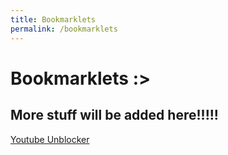 ```yaml
---
title: Bookmarklets
permalink: /bookmarklets
---
```

<!DOCTYPE html>
<html>
<body>
<h1>Bookmarklets :></h1>
<h2>More stuff will be added here!!!!!</h2>
<a href="javascript:(function () {var link = prompt("Paste Youtube Link Here:", ""); if (link.toString().includes('www.youtube.com/watch?v%27))%20{%20window.open(%27https://www.youtube-nocookie.com/embed/%27%20+%20link.toString().split(%27=%27)[1])%20}})()">
Youtube Unblocker
</a>
</body>
</html>
